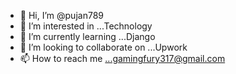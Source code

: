 - 👋 Hi, I’m @pujan789
- 👀 I’m interested in ...Technology
- 🌱 I’m currently learning ...Django
- 💞️ I’m looking to collaborate on ...Upwork
- 📫 How to reach me ...gamingfury317@gmail.com

<!---
pujan789/pujan789 is a ✨ special ✨ repository because its `README.md` (this file) appears on your GitHub profile.
You can click the Preview link to take a look at your changes.
--->
